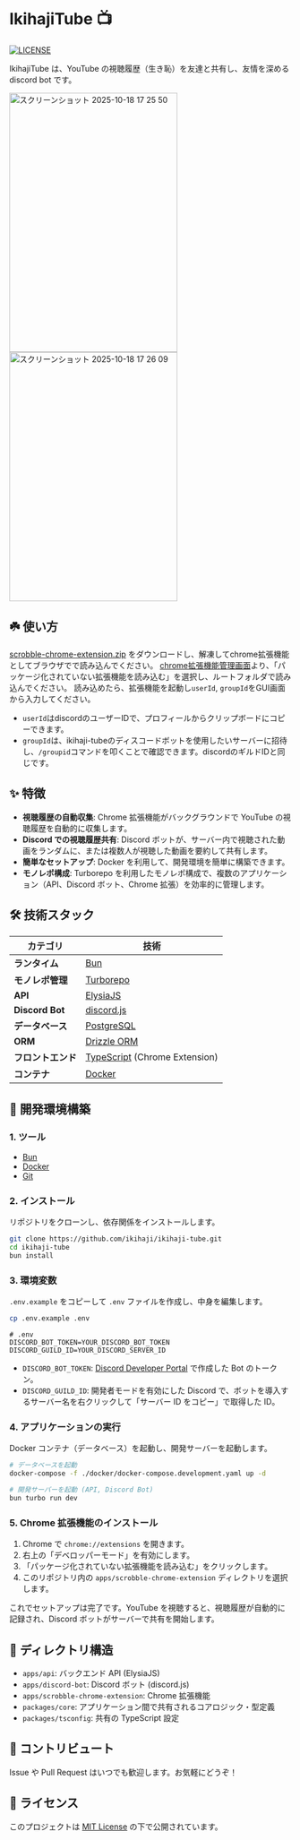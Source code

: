 # IkihajiTube 📺

[![LICENSE](https://img.shields.io/badge/license-MIT-blue.svg)](./LICENSE.md)

IkihajiTube は、YouTube の視聴履歴（生き恥）を友達と共有し、友情を深める discord bot です。



<img width="300" height="463" alt="スクリーンショット 2025-10-18 17 25 50" src="https://github.com/user-attachments/assets/e246b2c0-ea3b-4a34-a8e1-1f2d75645905" />
<img width="300" height="445" alt="スクリーンショット 2025-10-18 17 26 09" src="https://github.com/user-attachments/assets/aa74389b-2470-4d30-8f48-fcae4d19aaa0" />

## ☘️ 使い方
[scrobble-chrome-extension.zip](https://github.com/bmi921/ikihaji-tube/releases/tag/v1.0.0)
をダウンロードし、解凍してchrome拡張機能としてブラウザでで読み込んでください。
[chrome拡張機能管理画面](chrome://extensions)より、「パッケージ化されていない拡張機能を読み込む」を選択し、ルートフォルダで読み込んでください。
読み込めたら、拡張機能を起動し`userId`, `groupId`をGUI画面から入力してください。

- `userId`はdiscordのユーザーIDで、プロフィールからクリップボードにコピーできます。
- `groupId`は、ikihaji-tubeのディスコードボットを使用したいサーバーに招待し、`/groupid`コマンドを叩くことで確認できます。discordのギルドIDと同じです。

## ✨ 特徴

- **視聴履歴の自動収集**: Chrome 拡張機能がバックグラウンドで YouTube の視聴履歴を自動的に収集します。
- **Discord での視聴履歴共有**: Discord ボットが、サーバー内で視聴された動画をランダムに、または複数人が視聴した動画を要約して共有します。
- **簡単なセットアップ**: Docker を利用して、開発環境を簡単に構築できます。
- **モノレポ構成**: Turborepo を利用したモノレポ構成で、複数のアプリケーション（API、Discord ボット、Chrome 拡張）を効率的に管理します。

## 🛠️ 技術スタック

| カテゴリ           | 技術                                                             |
| ------------------ | ---------------------------------------------------------------- |
| **ランタイム**     | [Bun](https://bun.sh/)                                           |
| **モノレポ管理**   | [Turborepo](https://turbo.build/repo)                            |
| **API**            | [ElysiaJS](https://elysiajs.com/)                                |
| **Discord Bot**    | [discord.js](https://discord.js.org/)                            |
| **データベース**   | [PostgreSQL](https://www.postgresql.org/)                        |
| **ORM**            | [Drizzle ORM](https://orm.drizzle.team/)                         |
| **フロントエンド** | [TypeScript](https://www.typescriptlang.org/) (Chrome Extension) |
| **コンテナ**       | [Docker](https://www.docker.com/)                                |

## 🚀 開発環境構築

### 1. ツール

- [Bun](https://bun.sh/docs/installation)
- [Docker](https://docs.docker.com/get-docker/)
- [Git](https://git-scm.com/)

### 2. インストール

リポジトリをクローンし、依存関係をインストールします。

```bash
git clone https://github.com/ikihaji/ikihaji-tube.git
cd ikihaji-tube
bun install
```

### 3. 環境変数

`.env.example` をコピーして `.env` ファイルを作成し、中身を編集します。

```bash
cp .env.example .env
```

```env
# .env
DISCORD_BOT_TOKEN=YOUR_DISCORD_BOT_TOKEN
DISCORD_GUILD_ID=YOUR_DISCORD_SERVER_ID
```

- `DISCORD_BOT_TOKEN`: [Discord Developer Portal](https://discord.com/developers/applications) で作成した Bot のトークン。
- `DISCORD_GUILD_ID`: 開発者モードを有効にした Discord で、ボットを導入するサーバー名を右クリックして「サーバー ID をコピー」で取得した ID。

### 4. アプリケーションの実行

Docker コンテナ（データベース）を起動し、開発サーバーを起動します。

```bash
# データベースを起動
docker-compose -f ./docker/docker-compose.development.yaml up -d

# 開発サーバーを起動 (API, Discord Bot)
bun turbo run dev
```

### 5. Chrome 拡張機能のインストール

1.  Chrome で `chrome://extensions` を開きます。
2.  右上の「デベロッパーモード」を有効にします。
3.  「パッケージ化されていない拡張機能を読み込む」をクリックします。
4.  このリポジトリ内の `apps/scrobble-chrome-extension` ディレクトリを選択します。

これでセットアップは完了です。YouTube を視聴すると、視聴履歴が自動的に記録され、Discord ボットがサーバーで共有を開始します。

## 📁 ディレクトリ構造

- `apps/api`: バックエンド API (ElysiaJS)
- `apps/discord-bot`: Discord ボット (discord.js)
- `apps/scrobble-chrome-extension`: Chrome 拡張機能
- `packages/core`: アプリケーション間で共有されるコアロジック・型定義
- `packages/tsconfig`: 共有の TypeScript 設定

## 🤝 コントリビュート

Issue や Pull Request はいつでも歓迎します。お気軽にどうぞ！

## 📜 ライセンス

このプロジェクトは [MIT License](./LICENSE.md) の下で公開されています。
